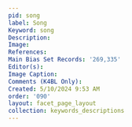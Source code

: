 ```yaml
---
pid: song
label: Song
Keyword: song
Description: 
Image: 
References: 
Main Bias Set Records: '269,335'
Editor(s): 
Image Caption: 
Comments (K4BL Only): 
Created: 5/10/2024 9:53 AM
order: '090'
layout: facet_page_layout
collection: keywords_descriptions
---
```

